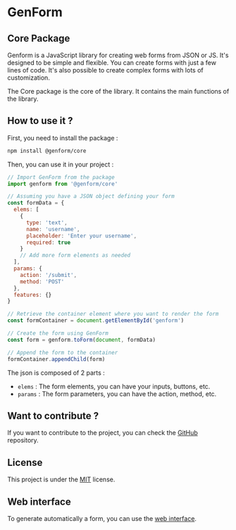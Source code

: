 # GenForm

## Core Package

Genform is a JavaScript library for creating web forms from JSON or JS. It's designed to be simple and flexible. You can create forms with just a few lines of code. It's also possible to create complex forms with lots of customization.

The Core package is the core of the library. It contains the main functions of the library.

## How to use it ?

First, you need to install the package :

```bash
npm install @genform/core
```

Then, you can use it in your project :

```js
// Import GenForm from the package
import genform from '@genform/core'

// Assuming you have a JSON object defining your form
const formData = {
  elems: [
    {
      type: 'text',
      name: 'username',
      placeholder: 'Enter your username',
      required: true
    }
    // Add more form elements as needed
  ],
  params: {
    action: '/submit',
    method: 'POST'
  },
  features: {}
}

// Retrieve the container element where you want to render the form
const formContainer = document.getElementById('genform')

// Create the form using GenForm
const form = genform.toForm(document, formData)

// Append the form to the container
formContainer.appendChild(form)
```

The json is composed of 2 parts :

- `elems` : The form elements, you can have your inputs, buttons, etc.
- `params` : The form parameters, you can have the action, method, etc.

## Want to contribute ?

If you want to contribute to the project, you can check the [GitHub](https://github.com/GenForm/GenForm) repository.

## License

This project is under the [MIT](https://github.com/GenForm/GenForm/blob/main/LICENSE) license.

## Web interface

To generate automatically a form, you can use the [web interface](https://genform.github.io/).
